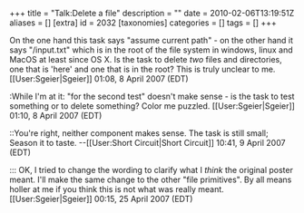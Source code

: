 +++
title = "Talk:Delete a file"
description = ""
date = 2010-02-06T13:19:51Z
aliases = []
[extra]
id = 2032
[taxonomies]
categories = []
tags = []
+++

On the one hand this task says "assume current path" - on the other hand it says "/input.txt" which is in the root of the file system in windows, linux and MacOS at least since OS X. Is the task to delete <i>two</i> files and directories, one that is 'here' and one that is in the root? This is truly unclear to me.[[User:Sgeier|Sgeier]] 01:08, 8 April 2007 (EDT)

:While I'm at it: "for the second test" doesn't make sense - is the task to test something or to delete something? Color me puzzled. [[User:Sgeier|Sgeier]] 01:10, 8 April 2007 (EDT)

::You're right, neither component makes sense.  The task is still small; Season it to taste. --[[User:Short Circuit|Short Circuit]] 10:41, 9 April 2007 (EDT)

::: OK, I tried to change the wording to clarify what I <i>think</i> the original poster meant. I'll make the same change to the other "file primitives". By all means holler at me if you think this is not what was really meant. [[User:Sgeier|Sgeier]] 00:15, 25 April 2007 (EDT)
